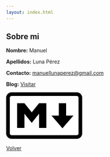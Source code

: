 ```yaml
---
layout: index.html
---
```


Sobre mi
---------------

**Nombre:** Manuel

**Apellidos:** Luna Pérez

**Contacto:** manuellunaperez@gmail.com

**Blog:** [Visitar]

![Alt text](images/markdown.png)

[Volver]

  [Visitar]: http://manuellunaperez.wordpress.com
  [Volver]: http://manuellunaperez.github.io
